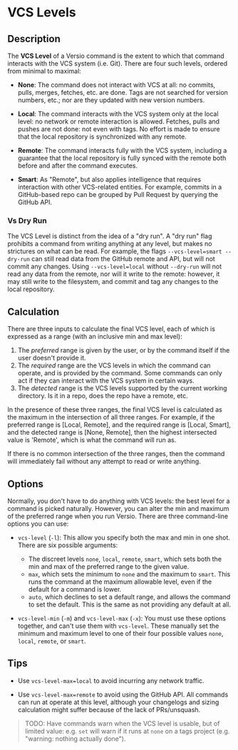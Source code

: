 # VCS Levels

## Description

The **VCS Level** of a Versio command is the extent to which that
command interacts with the VCS system (i.e. Git). There are four such
levels, ordered from minimal to maximal:

- **None**: The command does not interact with VCS at all: no commits,
  pulls, merges, fetches, etc. are done. Tags are not searched for
  version numbers, etc.; nor are they updated with new version numbers.

- **Local**: The command interacts with the VCS system only at the local
  level: no network or remote interaction is allowed. Fetches, pulls
  and pushes are not done: not even with tags. No effort is made to
  ensure that the local repository is synchronized with any remote.
  
- **Remote**: The command interacts fully with the VCS system, including
  a guarantee that the local repository is fully synced with the remote
  both before and after the command executes.

- **Smart**: As "Remote", but also applies intelligence that requires
  interaction with other VCS-related entities. For example, commits in a
  GitHub-based repo can be grouped by Pull Request by querying the
  GitHub API.

### Vs Dry Run

The VCS Level is distinct from the idea of a "dry run". A "dry run" flag
prohibits a command from writing anything at any level, but makes no
strictures on what can be read. For example, the flags
`--vcs-level=smart --dry-run` can still read data from the GitHub remote
and API, but will not commit any changes. Using `--vcs-level=local`
without `--dry-run` will not read any data from the remote, nor will it
write to the remote: however, it may still write to the filesystem, and
commit and tag any changes to the local repository.

## Calculation

There are three inputs to calculate the final VCS level, each of which
is expressed as a range (with an inclusive min and max level):

1. The _preferred_ range is given by the user, or by the command itself
   if the user doesn't provide it.
1. The _required_ range are the VCS levels in which the command can
   operate, and is provided by the command. Some commands can only act
   if they can interact with the VCS system in certain ways.
1. The _detected_ range is the VCS levels supported by the current
   working directory. Is it in a repo, does the repo have a remote, etc.

In the presence of these three ranges, the final VCS level is calculated
as the maximum in the intersection of all three ranges. For example, if
the preferred range is [Local, Remote], and the required range is
[Local, Smart], and the detected range is [None, Remote], then the
highest intersected value is 'Remote', which is what the command will
run as.

If there is no common intersection of the three ranges, then the command
will immediately fail without any attempt to read or write anything.

## Options

Normally, you don't have to do anything with VCS levels: the best level
for a command is picked naturally. However, you can alter the min and
maximum of the preferred range when you run Versio. There are three
command-line options you can use:

- `vcs-level` (`-l`): This allow you specify both the max and min in one
  shot. There are six possible arguments:
  - The discreet levels `none`, `local`, `remote`, `smart`, which sets
    both the min and max of the preferred range to the given value.
  - `max`, which sets the minimum to `none` and the maximum to
    `smart`. This runs the command at the maximum allowable level, even
    if the default for a command is lower.
  - `auto`, which declines to set a default range, and allows the
    command to set the default. This is the same as not providing any
    default at all.

- `vcs-level-min` (`-m`) and `vcs-level-max` (`-x`): You must use these
  options together, and can't use them with `vcs-level`. These manually
  set the minimum and maximum level to one of their four possible values
  `none`, `local`, `remote`, or `smart`.

## Tips

- Use `vcs-level-max=local` to avoid incurring any network traffic.

- Use `vcs-level-max=remote` to avoid using the GitHub API. All commands
  can run at operate at this level, although your changelogs and sizing
  calculation might suffer because of the lack of PRs/unsquash.

> TODO: Have commands warn when the VCS level is usable, but of limited
> value: e.g. `set` will warn if it runs at `none` on a tags project
> (e.g. "warning: nothing actually done").
